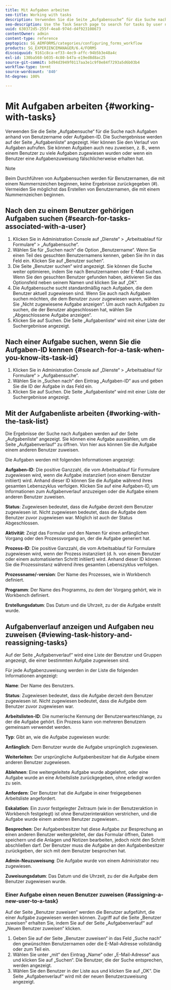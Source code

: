 ```yaml
---
title: Mit Aufgaben arbeiten
seo-title: Working with tasks
description: Verwenden Sie die Seite „Aufgabensuche“ für die Suche nach Aufgaben anhand von Benutzername oder Aufgaben-ID. Erfahren Sie mehr über die Arbeit mit Aufgaben.
seo-description: Use the Task Search page to search for tasks by user name or task ID. Learn more about working with tasks.
uuid: 630372d5-255f-4ea8-974d-d4f923108673
contentOwner: admin
content-type: reference
geptopics: SG_AEMFORMS/categories/configuring_forms_workflow
products: SG_EXPERIENCEMANAGER/6.4/FORMS
discoiquuid: 9161c8ca-ef33-4ec9-affc-94b5b3e48a4c
exl-id: 130ba568-b035-4c80-b47a-e19ed8d8ac25
source-git-commit: bd94d3949f0117aa3e1c9f0e84f7293a5d6b03b4
workflow-type: tm+mt
source-wordcount: '840'
ht-degree: 100%

---
```


# Mit Aufgaben arbeiten {#working-with-tasks}

Verwenden Sie die Seite „Aufgabensuche“ für die Suche nach Aufgaben anhand von Benutzername oder Aufgaben-ID. Die Suchergebnisse werden auf der Seite „Aufgabenliste“ angezeigt. Hier können Sie den Verlauf von Aufgaben aufrufen. Sie können Aufgaben auch neu zuweisen, z. B., wenn einem Benutzer zu viele Aufgaben zugewiesen wurden oder wenn ein Benutzer eine Aufgabenzuweisung fälschlicherweise erhalten hat.

>[!NOTE]
>
>Beim Durchführen von Aufgabensuchen werden für Benutzernamen, die mit einem Nummernzeichen beginnen, keine Ergebnisse zurückgegeben (#). Vermeiden Sie möglichst das Erstellen von Benutzernamen, die mit einem Nummernzeichen beginnen.

## Nach den zu einem Benutzer gehörigen Aufgaben suchen {#search-for-tasks-associated-with-a-user}

1. Klicken Sie in Administration Console auf „Dienste“ > „Arbeitsablauf für Formulare“ > „Aufgabensuche“.
1. Wählen Sie für „Suchen nach“ die Option „Benutzername“. Wenn Sie einen Teil des gesuchten Benutzernamens kennen, geben Sie ihn in das Feld ein. Klicken Sie auf „Benutzer suchen“.
1. Die Seite „Benutzer suchen“ wird angezeigt. Sie können die Suche weiter optimieren, indem Sie nach Benutzernamen oder E-Mail suchen. Wenn Sie den gesuchten Benutzer gefunden haben, aktivieren Sie das Optionsfeld neben seinem Namen und klicken Sie auf „OK“.
1. Die Aufgabensuche sucht standardmäßig nach Aufgaben, die dem Benutzer aktuell zugewiesen sind. Wenn Sie auch nach Aufgaben suchen möchten, die dem Benutzer zuvor zugewiesen waren, wählen Sie „Nicht zugewiesene Aufgabe anzeigen“. Um auch nach Aufgaben zu suchen, die der Benutzer abgeschlossen hat, wählen Sie „Abgeschlossene Aufgabe anzeigen“.
1. Klicken Sie auf Suchen. Die Seite „Aufgabenliste“ wird mit einer Liste der Suchergebnisse angezeigt.

## Nach einer Aufgabe suchen, wenn Sie die Aufgaben-ID kennen {#search-for-a-task-when-you-know-its-task-id}

1. Klicken Sie in Administration Console auf „Dienste“ > „Arbeitsablauf für Formulare“ > „Aufgabensuche“.
1. Wählen Sie in „Suchen nach“ den Eintrag „Aufgaben-ID“ aus und geben Sie die ID der Aufgabe in das Feld ein.
1. Klicken Sie auf Suchen. Die Seite „Aufgabenliste“ wird mit einer Liste der Suchergebnisse angezeigt.

## Mit der Aufgabenliste arbeiten {#working-with-the-task-list}

Die Ergebnisse der Suche nach Aufgaben werden auf der Seite „Aufgabenliste“ angezeigt. Sie können eine Aufgabe auswählen, um die Seite „Aufgabenverlauf“ zu öffnen. Von hier aus können Sie die Aufgabe einem anderen Benutzer zuweisen.

Die Aufgaben werden mit folgenden Informationen angezeigt:

**Aufgaben-ID**: Die positive Ganzzahl, die vom Arbeitsablauf für Formulare zugewiesen wird, wenn die Aufgabe instanziiert (von einem Benutzer initiiert) wird. Anhand dieser ID können Sie die Aufgabe während ihres gesamten Lebenszyklus verfolgen. Klicken Sie auf eine Aufgaben-ID, um Informationen zum Aufgabenverlauf anzuzeigen oder die Aufgabe einem anderen Benutzer zuweisen.

**Status**: Zugewiesen bedeutet, dass die Aufgabe derzeit dem Benutzer zugewiesen ist. Nicht zugewiesen bedeutet, dass die Aufgabe dem Benutzer zuvor zugewiesen war. Möglich ist auch der Status Abgeschlossen.

**Aktivität**: Zeigt das Formular und den Namen für einen anfänglichen Vorgang oder den Prozessvorgang an, der die Aufgabe generiert hat.

**Prozess-ID**: Die positive Ganzzahl, die vom Arbeitsablauf für Formulare zugewiesen wird, wenn der Prozess instanziiert (d. h. von einem Benutzer oder einem automatisierten Schritt initiiert) wird. Anhand dieser ID können Sie die Prozessinstanz während ihres gesamten Lebenszyklus verfolgen.

**Prozessname/-version**: Der Name des Prozesses, wie in Workbench definiert.

**Programm**: Der Name des Programms, zu dem der Vorgang gehört, wie in Workbench definiert.

**Erstellungsdatum**: Das Datum und die Uhrzeit, zu der die Aufgabe erstellt wurde.

## Aufgabenverlauf anzeigen und Aufgaben neu zuweisen {#viewing-task-history-and-reassigning-tasks}

Auf der Seite „Aufgabenverlauf“ wird eine Liste der Benutzer und Gruppen angezeigt, die einer bestimmten Aufgabe zugewiesen sind.

Für jede Aufgabenzuweisung werden in der Liste die folgenden Informationen angezeigt:

**Name**: Der Name des Benutzers.

**Status**: Zugewiesen bedeutet, dass die Aufgabe derzeit dem Benutzer zugewiesen ist. Nicht zugewiesen bedeutet, dass die Aufgabe dem Benutzer zuvor zugewiesen war.

**Arbeitslisten-ID**: Die numerische Kennung der Benutzerwarteschlange, zu der die Aufgabe gehört. Ein Prozess kann von mehreren Benutzern gemeinsam verwendet werden.

**Typ**: Gibt an, wie die Aufgabe zugewiesen wurde:

**Anfänglich**: Dem Benutzer wurde die Aufgabe ursprünglich zugewiesen.

**Weiterleiten**: Der ursprüngliche Aufgabenbesitzer hat die Aufgabe einem anderen Benutzer zugewiesen.

**Ablehnen**: Eine weitergeleitete Aufgabe wurde abgelehnt, oder eine Aufgabe wurde an eine Arbeitsliste zurückgegeben, ohne erledigt worden zu sein.

**Anfordern**: Der Benutzer hat die Aufgabe in einer freigegebenen Arbeitsliste angefordert.

**Eskalation**: Ein zuvor festgelegter Zeitraum (wie in der Benutzeraktion in Workbench festgelegt) ist ohne Benutzerinteraktion verstrichen, und die Aufgabe wurde einem anderen Benutzer zugewiesen..

**Besprechen**: Der Aufgabenbesitzer hat diese Aufgabe zur Besprechung an einen anderen Benutzer weitergeleitet, der das Formular öffnen, Daten speichern und die Anlagen und Notizen bearbeiten, jedoch nicht den Schritt abschließen darf. Der Benutzer muss die Aufgabe an den Aufgabenbesitzer zurückgeben, der sich mit dem Benutzer besprochen hat.

**Admin-Neuzuweisung**: Die Aufgabe wurde von einem Administrator neu zugewiesen.

**Zuweisungsdatum**: Das Datum und die Uhrzeit, zu der die Aufgabe dem Benutzer zugewiesen wurde.

### Einer Aufgabe einen neuen Benutzer zuweisen {#assigning-a-new-user-to-a-task}

Auf der Seite „Benutzer zuweisen“ werden die Benutzer aufgeführt, die einer Aufgabe zugewiesen werden können. Zugriff auf die Seite „Benutzer zuweisen“ erhalten Sie, indem Sie auf der Seite „Aufgabenverlauf“ auf „Neuen Benutzer zuweisen“ klicken.

1. Geben Sie auf der Seite „Benutzer zuweisen“ in das Feld „Suche nach“ den gewünschten Benutzernamen oder die E-Mail-Adresse vollständig oder zum Teil ein.
1. Wählen Sie unter „mit“ den Eintrag „Name“ oder „E-Mail-Adresse“ aus und klicken Sie auf „Suchen“. Die Benutzer, die der Suche entsprechen, werden angezeigt.
1. Wählen Sie den Benutzer in der Liste aus und klicken Sie auf „OK“. Die Seite „Aufgabenverlauf“ wird mit der neuen Benutzerzuweisung angezeigt.

